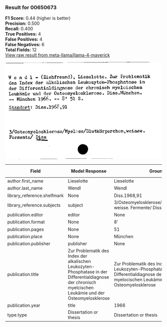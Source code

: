 ### Result for 00650673
**F1 Score:** 0.44 (higher is better)<br>**Precision:** 0.500<br>**Recall:** 0.400<br>**True Positives:** 4<br>**False Positives:** 4<br>**False Negatives:** 6<br>**Total Fields:** 12<br>[View raw result from meta-llama/llama-4-maverick](https://github.com/RISE-UNIBAS/humanities_data_benchmark/blob/main/results/2025-10-17/T0252/request_T0252_00650673.json)

<img src="https://github.com/RISE-UNIBAS/humanities_data_benchmark/blob/main/benchmarks/zettelkatalog/images/00650673.jpg?raw=true" alt="00650673" width="600px">

| Field | Model Response | Ground Truth | Fuzzy Score | Match |
|-------|----------------|--------------|-------------|-------|
| author.first_name | Lieselotte | Lieselotte | 1.000 | ✅ |
| author.last_name | Wendl | Wendl | 1.000 | ✅ |
| library_reference.shelfmark | None | Diss.1968,91 | 0.000 | ❌ |
| library_reference.subjects | subject | 3/Osteomyelosklerose/Myelose/Blutkörperchen, weisse. Fermente/ Diss | 0.135 | ❌ |
| publication.editor | editor | None | 0.000 | ❌ |
| publication.format | None | 8' | 0.000 | ❌ |
| publication.pages | None | 51 | 0.000 | ❌ |
| publication.place | None | München | 0.000 | ❌ |
| publication.publisher | publisher | None | 0.000 | ❌ |
| publication.title | Zur Problematik des Index der alkalischen Leukozyten-Phosphatase in der Differentialdiagnose der chronisch myelcischen Leukämie und der Osteomyelosklerose | Zur Problematik des Index der alkalischen Leukozyten-Phosphatase in der Differentialdiagnose der chronisch myelocischen Leukämie und der Osteomyelosklerose | 0.997 | ✅ |
| publication.year | title | 1966 | 0.000 | ❌ |
| type.type | Dissertation or thesis | Dissertation or thesis | 1.000 | ✅ |
